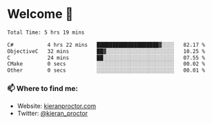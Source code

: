 # Welcome 🦘

<!--START_SECTION:waka-->

```txt
Total Time: 5 hrs 19 mins

C#           4 hrs 22 mins   ████████████████████▓░░░░   82.17 %
ObjectiveC   32 mins         ██▓░░░░░░░░░░░░░░░░░░░░░░   10.25 %
C            24 mins         ██░░░░░░░░░░░░░░░░░░░░░░░   07.55 %
CMake        0 secs          ░░░░░░░░░░░░░░░░░░░░░░░░░   00.02 %
Other        0 secs          ░░░░░░░░░░░░░░░░░░░░░░░░░   00.01 %
```

<!--END_SECTION:waka-->

### 📫 Where to find me:

-   Website: [kieranproctor.com](https://kieranproctor.com/)
-   Twitter: [@kieran_proctor](https://twitter.com/kieran_proctor)
